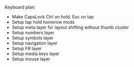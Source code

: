 Keyboard plan:
- Make CapsLock Ctrl on hold, Esc on tap
- Setup tap hold homerow mods
- Setup meta layer for layout shifting without thumb cluster
- Setup numbers layer
- Setup symbols layer
- Setup navigation layer
- Setup F# layer
- Setup media keys layer
- Setup mouse layer
